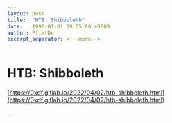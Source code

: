 ```yaml
---
layout: post
title:  "HTB: Shibboleth"
date:   1990-01-01 19:55:00 +0000
author: PfiatDe
excerpt_separator: <!--more-->
---
```


# HTB: Shibboleth

[https://0xdf.gitlab.io/2022/04/02/htb-shibboleth.html](https://0xdf.gitlab.io/2022/04/02/htb-shibboleth.html)

...
<!--more-->
